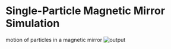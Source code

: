 # Single-Particle Magnetic Mirror Simulation 
motion of particles in a magnetic mirror
![output](https://github.com/user-attachments/assets/50f1b652-f520-4cdb-add4-bc63b24a1082)
